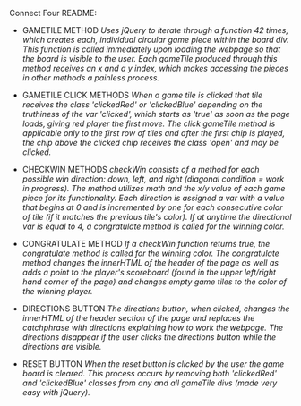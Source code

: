 Connect Four README:

* GAMETILE METHOD
    *Uses jQuery to iterate through a function 42 times, which creates each, individual circular game piece within the board div. This function is called immediately upon loading the webpage so that the board is visible to the user. Each gameTile produced through this method receives an x and a y index, which makes accessing the pieces in other methods a painless process.*

* GAMETILE CLICK METHODS
    *When a game tile is clicked that tile receives the class 'clickedRed' or 'clickedBlue' depending on the truthiness of the var 'clicked', which starts as 'true' as soon as the page loads, giving red player the first move. The click gameTile method is applicable only to the first row of tiles and after the first chip is played, the chip above the clicked chip receives the class 'open' and may be clicked.*

* CHECKWIN METHODS
    *checkWin consists of a method for each possible win direction: down, left, and right (diagonal condition = work in progress). The method utilizes math and the x/y value of each game piece for its functionality. Each direction is assigned a var with a value that begins at 0 and is incremented by one for each consecutive color of tile (if it matches the previous tile's color). If at anytime the directional var is equal to 4, a congratulate method is called for the winning color.*

* CONGRATULATE METHOD
    *If a checkWin function returns true, the congratulate method is called for the winning color. The congratulate method changes the innerHTML of the header of the page as well as adds a point to the player's scoreboard (found in the upper left/right hand corner of the page) and changes empty game tiles to the color of the winning player.*

* DIRECTIONS BUTTON
    *The directions button, when clicked, changes the innerHTML of the header section of the page and replaces the catchphrase with directions explaining how to work the webpage. The directions disappear if the user clicks the directions button while the directions are visible.*

* RESET BUTTON
    *When the reset button is clicked by the user the game board is cleared. This process occurs by removing both 'clickedRed' and 'clickedBlue' classes from any and all gameTile divs (made very easy with jQuery).*
